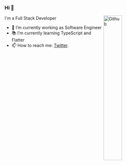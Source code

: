 ### Hi 👋
<img width="35%" align="right" alt="Github" src="https://user-images.githubusercontent.com/48678280/88862734-4903af80-d201-11ea-968b-9c939d88a37c.gif" />

I'm a Full Stack Developer 

- 🔭 I’m currently working as Software Engineer
- 📚 I’m currently learning TypeScript and Flatter
- 📫 How to reach me: [Twitter](https://twitter.com/Ahmed_Abukar_).

